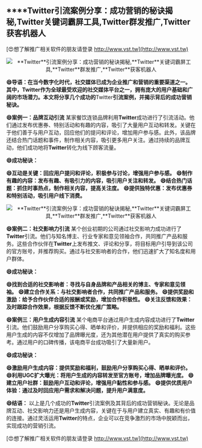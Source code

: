 ## ****Twitter**引流案例分享：成功营销的秘诀揭秘,**Twitter**关键词霸屏工具,**Twitter**群发推广,**Twitter**获客机器人**

[😍想了解推广相关软件的朋友请登录 http://www.vst.tw](http://www.vst.tw)

 <center><img src="https://vst.tw/MP4/tuiguang/png/3.png" alt="**Twitter**引流案例分享：成功营销的秘诀揭秘,**Twitter**关键词霸屏工具,**Twitter**群发推广,**Twitter**获客机器人"></center>

**😄导语：在当今数字化时代，社交媒体已成为企业推广和营销的重要渠道之一。其中，**Twitter**作为全球最受欢迎的社交媒体平台之一，拥有庞大的用户基础和广阔的市场潜力。本文将分享几个成功的**Twitter**引流案例，并揭示背后的成功营销秘诀。**

**😄案例一：品牌互动引流**
某家餐饮连锁品牌利用**Twitter**成功进行了引流活动。他们通过发布优惠券、特别活动和有趣的内容，吸引了大量用户互动和转发。关键在于他们善于与用户互动，回应他们的提问和评论，增加用户参与感。此外，该品牌还结合热门话题和事件，制作相关内容，吸引更多用户关注。通过持续的品牌互动，他们成功地将**Twitter**转化为线下顾客流量。

**😄成功秘诀：**

**😄互动是关键：回应用户提问和评论，积极参与讨论，增强用户参与感。**
**😄制作有趣的内容：发布有趣、有吸引力的内容，吸引用户关注和转发。**
**😄结合热门话题：抓住时事热点，制作相关内容，提高关注度。**
**😄提供独特优惠：发布优惠券和特别活动，吸引用户线下消费。**

 <center><img src="https://vst.tw/MP4/tuiguang/png/5.png" alt="**Twitter**引流案例分享：成功营销的秘诀揭秘,**Twitter**关键词霸屏工具,**Twitter**群发推广,**Twitter**获客机器人"></center>

**😄案例二：社交影响力引流**
某个创业初期的公司通过社交影响力成功进行了**Twitter**引流。他们与知名博主、行业专家和意见领袖合作，共同推广产品和服务。这些合作伙伴在**Twitter**上发布推文、评论和分享，将目标用户引导到该公司的官方账号，并推荐购买。通过与社交影响者的合作，他们迅速扩大了知名度和用户群体。

**😄成功秘诀：**

**😄找到合适的社交影响者：寻找与自身品牌和产品相关的博主、专家和意见领袖。**
**😄建立合作关系：与社交影响者合作，共同推广产品和服务。**
**😄提供奖励和激励：给予合作伙伴合适的报酬或奖励，增加合作积极性。**
**😄关注反馈和效果：及时跟踪合作效果，根据反馈不断优化推广策略。**

**😄案例三：用户生成内容引流**
某个电商平台通过用户生成内容成功进行了**Twitter**引流。他们鼓励用户分享购买心得、晒单和评价，并提供相应的奖励和福利。这些用户生成的内容不仅增加了品牌曝光度，还为其他潜在用户提供了真实的购买参考。通过用户的口碑传播，该电商平台成功吸引了大量新用户。

**😄成功秘诀：**

**😄激励用户生成内容：提供奖励和福利，鼓励用户分享购买心得、晒单和评价。**
**😄利用UGC扩大曝光：将用户生成的内容转发至官方账号，增加品牌曝光度。**
**😄建立用户社群：鼓励用户互动和评论，增强用户黏性和参与感。**
**😄提供优质用户体验：通过及时回应用户需求和解决问题，提升用户满意度。**

**😄结语：**
以上是几个成功的**Twitter**引流案例及其背后的成功营销秘诀。无论是品牌互动、社交影响力还是用户生成内容，关键在于与用户建立真实、有趣和有价值的连接。通过灵活运用**Twitter**的特点，企业可以在竞争激烈的市场中脱颖而出，实现成功的营销引流。

[😍想了解推广相关软件的朋友请登录 http://www.vst.tw](http://www.vst.tw)



